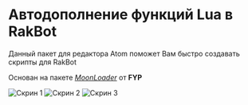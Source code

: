 # Автодополнение функций Lua в RakBot

Данный пакет для редактора Atom поможет Вам быстро создавать скрипты для RakBot

Основан на пакете *[MoonLoader](https://github.com/MoonLoader/atom-moonloader)* от **FYP**

![Скрин 1](https://i.imgur.com/H5VL0VY.png)
![Скрин 2](https://i.imgur.com/avejhMd.png)
![Скрин 3](https://i.imgur.com/E4WV1BG.png)
